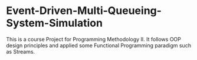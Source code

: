 # Event-Driven-Multi-Queueing-System-Simulation
This is a course Project for Programming Methodology II. It follows OOP design principles and applied some Functional Programming paradigm such as Streams.

